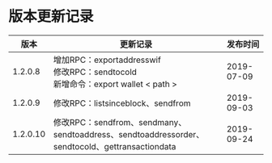 # 版本更新记录

| 版本     | 更新记录                                                     | 发布时间   |
| -------- | ------------------------------------------------------------ | ---------- |
| 1.2.0.8  | 增加RPC：exportaddresswif<br/>修改RPC：sendtocold<br/>新增命令：export wallet < path > | 2019-07-09 |
| 1.2.0.9  | 修改RPC：listsinceblock、sendfrom                            | 2019-09-03 |
| 1.2.0.10 | 修改RPC：sendfrom、sendmany、sendtoaddress、sendtoaddressorder、sendtocold、gettransactiondata | 2019-09-24 |

